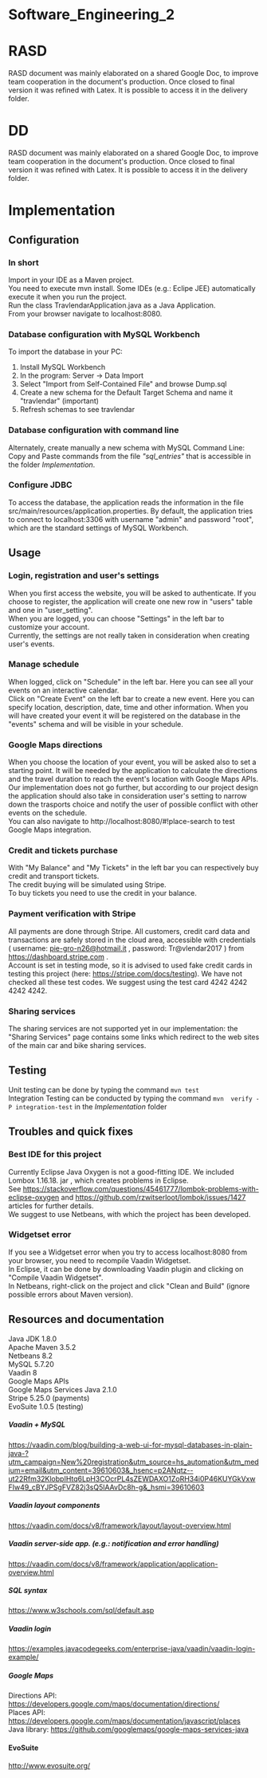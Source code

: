 # Software_Engineering_2

# RASD
RASD document was mainly elaborated on a shared Google Doc, to improve team cooperation in the document's production. Once closed to final version it was refined with Latex. It is possible to access it in the delivery folder.

# DD
RASD document was mainly elaborated on a shared Google Doc, to improve team cooperation in the document's production. Once closed to final version it was refined with Latex. It is possible to access it in the delivery folder.

# Implementation

## Configuration

### In short
Import in your IDE as a Maven project. <br>
You need to execute mvn install. Some IDEs (e.g.: Eclipe JEE) automatically execute it when you run the project.<br>
Run the class TravlendarApplication.java as a Java Application.<br>
From your browser navigate to localhost:8080.

### Database configuration with MySQL Workbench
To import the database in your PC:
1. Install MySQL Workbench
2. In the program: Server -> Data Import
3. Select "Import from Self-Contained File" and browse Dump.sql
4. Create a new schema for the Default Target Schema and name it "travlendar" (important)
5. Refresh schemas to see travlendar

### Database configuration with command line
Alternately, create manually a new schema with MySQL Command Line:<br>
Copy and Paste commands from the file _"sql_entries"_ that is accessible in the folder _Implementation_.

### Configure JDBC
To access the database, the application reads the information in the file src/main/resources/application.properties. By default, the application tries to connect to localhost:3306 with username "admin" and password "root", which are the standard settings of MySQL Workbench. 

## Usage

### Login, registration and user's settings
When you first access the website, you will be asked to authenticate. If you choose to register, the application will create one new row in "users" table and one in "user_setting". <br>
When you are logged, you can choose "Settings" in the left bar to customize your account. <br>
Currently, the settings are not really taken in consideration when creating user's events.

### Manage schedule
When logged, click on "Schedule" in the left bar. Here you can see all your events on an interactive calendar.<br>
Click on "Create Event" on the left bar to create a new event. Here you can specify location, description, date, time and other information. When you will have created your event it will be registered on the database in the "events" schema and will be visible in your schedule.

### Google Maps directions
When you choose the location of your event, you will be asked also to set a starting point. It will be needed by the application to calculate the directions and the travel duration to reach the event's location with Google Maps APIs. <br>
Our implementation does not go further, but according to our project design the application should also take in consideration user's setting to narrow down the trasports choice and notify the user of possible conflict with other events on the schedule. <br>
You can also navigate to http://localhost:8080/#!place-search to test Google Maps integration.

### Credit and tickets purchase
With "My Balance" and "My Tickets" in the left bar you can respectively buy credit and transport tickets. <br>
The credit buying will be simulated using Stripe. <br>
To buy tickets you need to use the credit in your balance.

### Payment verification with Stripe
All payments are done through Stripe. All customers, credit card data and transactions are safely stored in the cloud area, accessible with credentials ( username: pie-gro-n26@hotmail.it , password: Tr@vlendar2017 ) from https://dashboard.stripe.com . <br> Account is set in testing mode, so it is advised to used fake credit cards in testing this project (here: https://stripe.com/docs/testing). We have not checked all these test codes. We suggest using the test card 4242 4242 4242 4242.

### Sharing services
The sharing services are not supported yet in our implementation: the "Sharing Services" page contains some links which redirect to the web sites of the main car and bike sharing services.

## Testing

Unit testing can be done by typing the command `mvn test` <br>
Integration Testing can be conducted by typing the command `mvn  verify -P integration-test` in the _Implementation_ folder



## Troubles and quick fixes

### Best IDE for this project
Currently Eclipse Java Oxygen is not a good-fitting IDE. We included Lombox 1.16.18. jar , which creates problems in Eclipse. <br> See https://stackoverflow.com/questions/45461777/lombok-problems-with-eclipse-oxygen and https://github.com/rzwitserloot/lombok/issues/1427 articles for further details. <br> We suggest to use Netbeans, with which the project has been developed.

### Widgetset error
If you see a Widgetset error when you try to access localhost:8080 from your browser, you need to recompile Vaadin Widgetset. <br> In Eclipse, it can be done by downloading Vaadin plugin and clicking on "Compile Vaadin Widgetset". <br> In Netbeans, right-click on the project and click "Clean and Build" (ignore possible errors about Maven version).

## Resources and documentation
Java JDK 1.8.0<br>
Apache Maven 3.5.2<br>
Netbeans 8.2<br>
MySQL 5.7.20<br>
Vaadin 8<br>
Google Maps APIs<br>
Google Maps Services Java 2.1.0<br>
Stripe 5.25.0 (payments)<br>
EvoSuite 1.0.5 (testing)
##### Vaadin + MySQL
https://vaadin.com/blog/building-a-web-ui-for-mysql-databases-in-plain-java-?utm_campaign=New%20registration&utm_source=hs_automation&utm_medium=email&utm_content=39610603&_hsenc=p2ANqtz--ut22Rfm32KlobpIHtq6LpH3COcrPL4sZEWDAXO1ZoRH34i0P46KUYGkVxwFIw49_cBYJPSgFVZ82j3sQ5lAAvDc8h-g&_hsmi=39610603
##### Vaadin layout components
https://vaadin.com/docs/v8/framework/layout/layout-overview.html
##### Vaadin server-side app. (e.g.: notification and error handling)
https://vaadin.com/docs/v8/framework/application/application-overview.html
##### SQL syntax
https://www.w3schools.com/sql/default.asp
##### Vaadin login
https://examples.javacodegeeks.com/enterprise-java/vaadin/vaadin-login-example/
##### Google Maps
Directions API: https://developers.google.com/maps/documentation/directions/ <br>
Places API: https://developers.google.com/maps/documentation/javascript/places <br>
Java library: https://github.com/googlemaps/google-maps-services-java
#### EvoSuite
http://www.evosuite.org/

